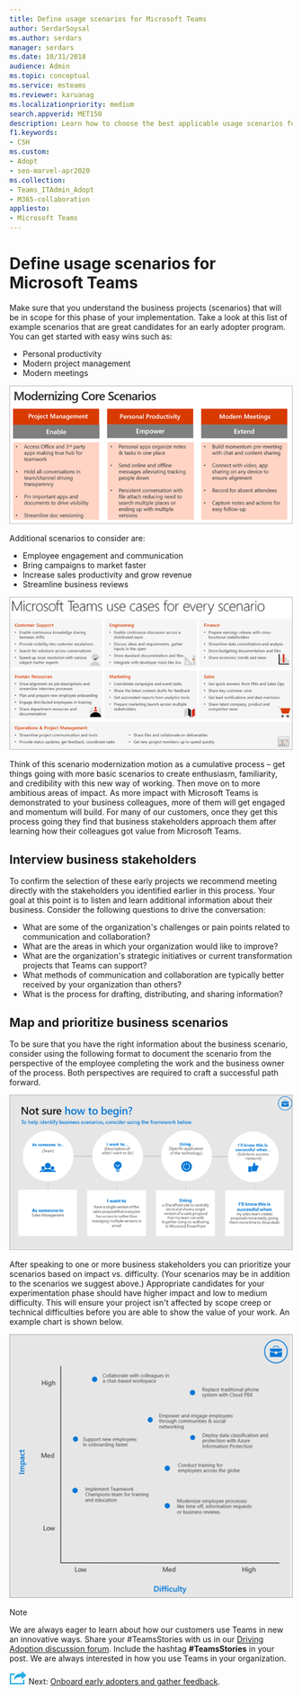 ```yaml
---
title: Define usage scenarios for Microsoft Teams
author: SerdarSoysal
ms.author: serdars
manager: serdars
ms.date: 10/31/2018
audience: Admin
ms.topic: conceptual
ms.service: msteams
ms.reviewer: karuanag
ms.localizationpriority: medium
search.appverid: MET150
description: Learn how to choose the best applicable usage scenarios for the experiment phase of your Teams adoption.
f1.keywords:
- CSH
ms.custom:
- Adopt
- seo-marvel-apr2020
ms.collection: 
- Teams_ITAdmin_Adopt
- M365-collaboration
appliesto: 
- Microsoft Teams
---
```


# Define usage scenarios for Microsoft Teams

Make sure that you understand the business projects (scenarios) that will be in scope for this phase of your implementation. Take a look at this list of example scenarios that are great candidates for an early adopter program. You can get started with easy wins such as:

- Personal productivity
- Modern project management
- Modern meetings

![An illustration of the three core scenarios.](media/teams-adoption-modernizing-core-scenarios.png)

Additional scenarios to consider are:

- Employee engagement and communication
- Bring campaigns to market faster
- Increase sales productivity and grow revenue
- Streamline business reviews

![An illustration of Teams use cases for every scenario.](media/teams-adoption-use-cases.png)

Think of this scenario modernization motion as a cumulative process – get things going with more basic scenarios to create enthusiasm, familiarity, and credibility with this new way of working. Then move on to more ambitious areas of impact. As more impact with Microsoft Teams is demonstrated to your business colleagues, more of them will get engaged and momentum will build. For many of our customers, once they get this process going they find that business stakeholders approach them after learning how their colleagues got value from Microsoft Teams.

## Interview business stakeholders

To confirm the selection of these early projects we recommend meeting directly with the stakeholders you identified earlier in this process. Your goal at this point is to listen and learn additional information about their business. Consider the following questions to drive the conversation:

- What are some of the organization's challenges or pain points related to communication and collaboration?
- What are the areas in which your organization would like to improve?
- What are the organization's strategic initiatives or current transformation projects that Teams can support?
- What methods of communication and collaboration are typically better received by your organization than others?
- What is the process for drafting, distributing, and sharing information?

## Map and prioritize business scenarios

To be sure that you have the right information about the business scenario, consider using the following format to document the scenario from the perspective of the employee completing the work and the business owner of the process. Both perspectives are required to craft a successful path forward.

![An illustration of the framework for identifying scenarios.](media/teams-adoption-identify-scenarios.png)

After speaking to one or more business stakeholders you can prioritize your scenarios based on impact vs. difficulty. (Your scenarios may be in addition to the scenarios we suggest above.) Appropriate candidates for your experimentation phase should have higher impact and low to medium difficulty. This will ensure your project isn't affected by scope creep or technical difficulties before you are able to show the value of your work. An example chart is shown below.

![An illustration showing Scenario impact vs. difficulty.](media/teams-adoption-impact-difficulty.png)

> [!Note]
> We are always eager to learn about how our customers use Teams in new an innovative ways. Share your #TeamsStories with us in our [Driving Adoption discussion forum](https://techcommunity.microsoft.com/t5/driving-adoption/ct-p/DrivingAdoption). Include the hashtag **#TeamsStories** in your post. We are always interested in how you use Teams in your organization.

![An icon representing the next step.](media/teams-adoption-next-icon.png) Next: [Onboard early adopters and gather feedback](teams-adoption-onboard-early-adopters.md).
